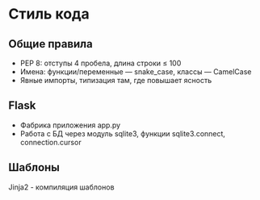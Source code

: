 # Стиль кода

## Общие правила
*   PEP 8: отступы 4 пробела, длина строки ≤ 100
*   Имена: функции/переменные — snake_case, классы — CamelCase
*   Явные импорты, типизация там, где повышает ясность

## Flask
*   Фабрика приложения app.py
*   Работа с БД через модуль sqlite3, функции sqlite3.connect, connection.cursor

## Шаблоны

Jinja2 - компиляция шаблонов